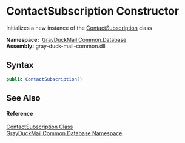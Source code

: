 ContactSubscription Constructor
===============================
Initializes a new instance of the [ContactSubscription][1] class

  **Namespace:**  [GrayDuckMail.Common.Database][2]  
  **Assembly:** gray-duck-mail-common.dll

Syntax
------

```csharp
public ContactSubscription()
```


See Also
--------

#### Reference
[ContactSubscription Class][1]  
[GrayDuckMail.Common.Database Namespace][2]  

[1]: README.md
[2]: ../README.md